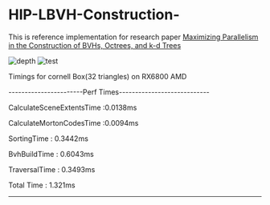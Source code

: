 # HIP-LBVH-Construction-
This is reference implementation for research paper [Maximizing Parallelism in the Construction of BVHs,
Octrees, and k-d Trees](https://research.nvidia.com/sites/default/files/publications/karras2012hpg_paper.pdf)

![depth](https://github.com/user-attachments/assets/af76dac1-f4ae-41a6-a5b7-2e90e0062dc6)
![test](https://github.com/user-attachments/assets/7b371357-7ff3-40ba-a214-b410f3bd3fb2)

Timings for cornell Box(32 triangles) on RX6800 AMD

-----------------------Perf Times----------------------------

CalculateSceneExtentsTime :0.0138ms

CalculateMortonCodesTime :0.0094ms

SortingTime : 0.3442ms

BvhBuildTime : 0.6043ms

TraversalTime : 0.3493ms

Total Time : 1.321ms

-------------------------------------------------------------
